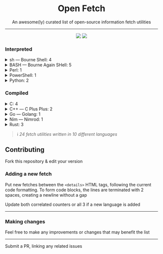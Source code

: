 <div align="center">
<h1>Open Fetch</h1>
An awesome(ly) curated list of open-source information fetch utilities
<hr>
<a href="#"><img src="https://awesome.re/badge.svg"/></a>
<a href="https://discord.gg/TstuWvDzXr">
<img src="https://discordapp.com/api/guilds/913584348937207839/widget.png?style=shield"/></a>
</div>

### Interpreted
<!-- sh -->
<details markdown='1'><summary>sh — Bourne Shell: 4</summary><div align="center">

**NNBnh/bfetch** — system  
`📠 Dynamic fetch displayer that SuperB`  
[<img style="height:200px;" src="https://user-images.githubusercontent.com/43980777/107769286-5a11a980-6d6a-11eb-9d65-ed07bf79a5c0.png"/>](https://github.com/NNBnh/bfetch)  
![](https://img.shields.io/github/stars/NNBnh/bfetch?style=social) &ensp;
![](https://img.shields.io/github/last-commit/NNBnh/bfetch?style=flat-square)  
<sub>Linux &check;</sub>

Software |
---|
<sub>OS, WM, shell, term, font</sub> |

---
**6gk/fet.sh** — system    
`🐢 a fetch written in posix shell without any external commands`  
[<img style="height:250px;" src="https://raw.githubusercontent.com/6gk/fet.sh/master/screenshot.png"/>](https://github.com/6gk/fet.sh)  
![](https://img.shields.io/github/stars/6gk/fet.sh?style=social) &ensp;
![](https://img.shields.io/github/last-commit/6gk/fet.sh?style=flat-square)  
<sub>Linux &check;</sub>

Software | Hardware
---|---
<sub>user, host, OS, shell, WM, uptime, host, kernel, pkgs, term</sub> | <sub>CPU, RAM</sub>

---
**ThatOneCalculator/NerdFetch** — system   
`A POSIX *nix fetch script using Nerdfonts`  
[<img style="height:200px;" src="https://blob.jortage.com/blobs/0/a51/0a511e297d66eee92e7cc729e70ca764da6a7bf53aec23d446f1cfbc7da7d9d799bbff5e2de8394f3397d0bee5c058c4c1192c6ae8f45e8ab3f82cd3cd8cb2c2"/>](https://github.com/ThatOneCalculator/NerdFetch)  
![](https://img.shields.io/github/stars/ThatOneCalculator/NerdFetch?style=social) &ensp;
![](https://img.shields.io/github/last-commit/ThatOneCalculator/NerdFetch?style=flat-square)  
<sub>Linux &check; Mac &check;</sub>

Software | Hardware
---|---
<sub>user, host, OS, kernel, pkgs, uptime</sub> | <sub>RAM</sub>

---
**dylanaraps/pfetch** — system   
`A pretty information fetch tool written in POSIX sh`  
[<img style="height:200px;" src="https://user-images.githubusercontent.com/6799467/65944518-68834d80-e421-11e9-9b14-6ca26a16108a.png"/>](https://github.com/dylanaraps/pfetch)  
![](https://img.shields.io/github/stars/dylanaraps/pfetch?style=social) &ensp;
![](https://img.shields.io/github/last-commit/dylanaraps/pfetch?style=flat-square)  
<sub>Linux &check; BSD &check; Mac &check; WSL &check;</sub>

Software | Hardware
---|---
<sub>user, host, OS, host, kernel, uptime, pkgs</sub> | <sub>RAM</sub>

---
</div></details>
<!-- end sh -->

<!-- BASH -->
<details markdown='1'><summary>BASH — Bourne Again SHell: 5</summary><div align="center">

**cybardev/cutefetch** — system  
`Cute little sysinfo fetch script for use in screenshots`
[<img style="height:200px;" src="https://user-images.githubusercontent.com/50134239/161402429-2561a87a-3a89-42d4-ad7c-cefe4ef62fa2.png"/>](https://github.com/cybardev/cutefetch)  
![](https://img.shields.io/github/stars/cybardev/cutefetch?style=social) &ensp;
![](https://img.shields.io/github/last-commit/cybardev/cutefetch?style=flat-square)  
<sub>Linux &check; Mac &check;</sub>

Software |
---|
host, kernel, term, resolution, wifi |

**dylanaraps/neofetch** — system     
`🖼️ A command-line system information tool written in bash 3.2+`  
[<img style="height:200px;" src="https://camo.githubusercontent.com/857a5a0ccfa464dfcfd195902677aa3cb87a1f430a5f8a49574715c3263b72be/68747470733a2f2f692e696d6775722e636f6d2f6c55726b51424e2e706e67"/>](https://github.com/dylanaraps/neofetch)  
![](https://img.shields.io/github/stars/dylanaraps/neofetch?style=social) &ensp;
![](https://img.shields.io/github/last-commit/dylanaraps/neofetch?style=flat-square)  
<sub>Linux &check; BSD &check; Mac &check; Win &check;</sub>

Software | Hardware
---|---
<sub>user, host, OS, kernel, uptime, packages, shell, resolution, DE/WM, theme, icons, terminal, font</sub> | <sub>mobo, CPU, GPU, RAM</sub>

---
**Mangeshrex/rxfetch** — system    
`A custom system info fetching tool`  
[<img style="height:250px;" src="https://raw.githubusercontent.com/Mangeshrex/rxfetch/main/screenshots/ss.png"/>](https://github.com/Mangeshrex/rxfetch)  
![](https://img.shields.io/github/stars/Mangeshrex/rxfetch?style=social) &ensp;
![](https://img.shields.io/github/last-commit/Mangeshrex/rxfetch?style=flat-square)  
<sub>Linux &check;</sub>

Software | Hardware
---|---
<sub>OS, kernel, packages, shell, init, DE/WM, uptime</sub> | <sub>RAM, disk</sub>

---
**KittyKatt/screenFetch** — system  
`The Bash Screenshot Information Tool`
[<img style="height:200px;" src="https://raw.githubusercontent.com/joaorobertopb/screenfetch/master/img/screenfetch-wsl.png">](https://github.com/KittyKatt/screenFetch)  
![](https://img.shields.io/github/stars/KittyKatt/screenFetch?style=social) &ensp;
![](https://img.shields.io/github/last-commit/KittyKatt/screenFetch?style=flat-square)  
<sub>Linux &check; BSD &check; Mac &check;</sub>

Software | Hardware
---|---
<sub>user, host, OS, kernel, uptime, pkgs, shell</sub> | <sub>CPU, RAM</sub>

---
**wick3dr0se/sysfetch** — system  
`A super tiny system information fetch script`  
[<img style="height:250px;" src="https://raw.githubusercontent.com/wick3dr0se/sysfetch/master/screen.png">](https://github.com/wick3dr0se/sysfetch)  
![](https://img.shields.io/github/stars/wick3dr0se/sysfetch?style=social) &ensp;
![](https://img.shields.io/github/last-commit/wick3dr0se/sysfetch?style=flat-square)  
<sub>Linux &check;</sub>

Software | Hardware
---|---
<sub>user, host, uptime, OS, arch, kernel, term, shell, DE/WM, theme, pkgs</sub> | <sub>CPU, GPU, mobo, disk, RAM</sub>

---
</div></details>
<!-- end BASH -->

<!-- Perl -->
<details markdown='1'><summary>Perl: 1</summary><div align="center">

**anhsirk0/fetch-master-6000** — system  
`Simple Dilbert themed system info-fetching tool`
[<img style="height:200px;" src="https://raw.githubusercontent.com/anhsirk0/fetch-master-6000/master/screenshots/all1.png">](https://github.com/anhsirk0/fetch-master-6000)  
![](https://img.shields.io/github/stars/anhsirk0/fetch-master-6000?style=social) &ensp;
![](https://img.shields.io/github/last-commit/anhsirk0/fetch-master-6000?style=flat-square)  
<sub>Linux &check; Mac &check;</sub>

Software |
---|
<sub>OS, kernel, DE, shell, uptime, pkgs</sub> |

---
</div></details>
<!-- end Perl -->

<!-- PowerShell -->
<details markdown='1'><summary>PowerShell: 1</summary><div align="center">

**kiedtl/winfetch** — system  
`🛠 A command-line system information utility written in PowerShell`  
[<img style="height:250px;" src="https://user-images.githubusercontent.com/46838874/109414247-f75e1600-79d7-11eb-90ea-d28d417b1654.png">](https://github.com/kiedtl/winfetch)  
![](https://img.shields.io/github/stars/kiedtl/winfetch?style=social) &ensp;
![](https://img.shields.io/github/last-commit/kiedtl/winfetch?style=flat-square)  
<sub>Win &check;</sub>

Software | Hardware
---|---
<sub>user, host, OS, kernel, uptime, pkgs, shell, resolution, term</sub> | <sub>CPU, GPU, RAM, disk, battery</sub>

---
</div></details>
<!-- end PowerShell -->

<!-- Python -->
<details markdown='1'><summary>Python: 2</summary><div align="center">

**HorlogeSkynet/archey4** — system  
`💻 Maintained fork of the original Archey (Linux) system tool`  
[<img style="height:200px;" src="https://camo.githubusercontent.com/2ed9dd62bafd5b58e6e034accd4e764c753324d4d7ccf1e385a2fb1834f76d40/68747470733a2f2f626c6f672e73616d75656c2e646f6d61696e732f696d672f626c6f672f7468652d6172636865792d70726f6a6563742d776861742d692d76652d646563696465642d746f2d646f2e706e673f76342e31342e302e30">](https://github.com/HorlogeSkynet/archey4)  
![](https://img.shields.io/github/stars/HorlogeSkynet/archey4?style=social) &ensp;
![](https://img.shields.io/github/last-commit/HorlogeSkynet/archey4?style=flat-square)  
<sub>Linux &check; BSD &check; Mac &check; WSL &check;</sub>

Software | Hardware
---|---
<sub>user, host, OS, kernel, uptime, processes, DE/WM, shell, term, pkgs, IP</sub> | <sub>mobo, loads, temps, CPU, GPU, RAM, disk</sub>

---
**hykilpikonna/hyfetch** — system  
`🖼️ 🏳️‍⚧️ Neofetch with LGBTQ pride flags!`  
[<img style="height:250px;" src="https://user-images.githubusercontent.com/22280294/162614541-af2b4660-f1f7-4287-b978-1aa2266ac70f.png">](https://github.com/hykilpikonna/hyfetch)  
![](https://img.shields.io/github/stars/hykilpikonna/hyfetch?style=social) &ensp;
![](https://img.shields.io/github/last-commit/hykilpikonna/hyfetch?style=flat-square)  
<sub>Linux &check; BSD &check; Mac &check; Win &check;</sub>

Software | Hardware
---|---
<sub>user, host, OS, kernel, uptime, pkgs, shell, resolution, DE/WM, theme, icons, term</sub> | <sub>mobo, CPU, GPU, RAM</sub>

---
</div></details>
<!-- end Python -->

### Compiled
<!-- C -->
<details markdown='1'><summary>C: 4</summary><div align="center">

**13-CF/afetch** — system    
`Simple system info written in C`
[<img style="height:250px;" src="https://raw.githubusercontent.com/13-CF/afetch/master/img/logo.png">](https://github.com/13-CF/afetch)  
![](https://img.shields.io/github/stars/13-CF/afetch?style=social) &ensp;
![](https://img.shields.io/github/last-commit/13-CF/afetch?style=flat-square)  
<sub>Linux &check; BSD &check; Mac &check;</sub>

Software |
---|
<sub>user, OS, kernel, uptime, shell, pkgs</sub> |

---
**alba4k/albafetch** — system  
`Faster neofetch alternative, written in C`
[<img style="height:200px;" src="https://raw.githubusercontent.com/alba4k/albafetch/master/images/albafetch_demo.png">](https://github.com/alba4k/albafetch)  
![](https://img.shields.io/github/stars/alba4k/albafetch?style=social) &ensp;
![](https://img.shields.io/github/last-commit/alba4k/albafetch?style=flat-square)  
<sub>Linux &check; Mac &check;</sub>

Software | Hardware
---|---
<sub>user, host, uptime, OS, arch, kernel, WM, shell, term, pkgs</sub> | <sub>mobo, CPU, GPU, RAM</sub>

---
**Dr-Noob/cpufetch** — cpu  
`Simple yet fancy CPU architecture fetching tool`  
[<img style="height:200px;" src="https://raw.githubusercontent.com/Dr-Noob/cpufetch/master/pictures/epyc.png">](https://github.com/Dr-Noob/cpufetch)  
![](https://img.shields.io/github/stars/Dr-Noob/cpufetch?style=social) &ensp;
![](https://img.shields.io/github/last-commit/Dr-Noob/cpufetch?style=flat-square)  
<sub>Linux &check; BSD &check; Mac &check; Win &check;</sub>

Hardware |
:---:|
<sub>CPU</sub> |

---
**LinusDierheimer/fastfetch** — system   
`Like neofetch, but much faster because written in C`  
[<img style="height:200px;" src="https://raw.githubusercontent.com/LinusDierheimer/fastfetch/master/screenshots/example1.png">](https://github.com/LinusDierheimer/fastfetch)  
![](https://img.shields.io/github/stars/LinusDierheimer/fastfetch?style=social) &ensp;
![](https://img.shields.io/github/last-commit/LinusDierheimer/fastfetch?style=flat-square)  
<sub>Linux &check; BSD &check; Mac &check;</sub>

Software | Hardware
---|---
<sub>user, host, OS, kernel, uptime, pkgs, shell, resolution, DE/WM, theme, icons, font, cursor, term, locale</sub> | <sub>mobo, CPU, GPU, RAM, disk, battery</sub>

---
</div></details>
<!-- end C -->

<!-- C++ -->
<details markdown='1'><summary>C++ — C Plus Plus: 2</summary><div align="center">

**mehedirm6244/sysfex** — system  
`Another system information fetching tool written in C++`  
[<img style="height:200px;" src="https://raw.githubusercontent.com/mehedirm6244/sysfex/main/res/sysf_1.png">](https://github.com/mehedirm6244/sysfex)  
![](https://img.shields.io/github/stars/mehedirm6244/sysfex?style=social) &ensp;
![](https://img.shields.io/github/last-commit/mehedirm6244/sysfex?style=flat-square)  
<sub>Linux &check;</sub>

Software | Hardware
---|---
<sub>host, OS, kernel, DE, pkgs, shell, resolution</sub> | <sub>mobo, RAM, CPU</sub>

---
**keremgokcek/tfetch** — system  
`tfetch is a system fetch tool written with C++`  
[<img style="height:200px;" src="https://user-images.githubusercontent.com/79412062/192159166-1f0f84b7-7c8b-4600-b1f3-09586b15875a.png">](https://github.com/keremgokcek/tfetch)  
![](https://img.shields.io/github/stars/keremgokcek/tfetch?style=social) &ensp;
![](https://img.shields.io/github/last-commit/keremgokcek/tfetch?style=flat-square)  
<sub>Linux &check;</sub>

Software | Hardware
---|---
<sub>OS, kernel, arch, term, uptime, resolution, shell, DE/WM</sub> | <sub>mobo, CPU, RAM</sub>

---
</div></details>
<!-- end C++ -->

<!-- Go -->
<details markdown='1'><summary>Go — Golang: 1</summary><div align="center">

**Rosettea/bunnyfetch** — system   
`🐰 Tiny system info fetch utility`  
[<img style="height:200px;" src="https://camo.githubusercontent.com/0f679ccea96329318a8cdb17965635961bfd00e7132cca2203c3cb02ce2cc16e/68747470733a2f2f736166652e6b617368696d612e6d6f652f6e3735773130307775756b732e706e67">](https://github.com/Rosettea/bunnyfetch)  
![](https://img.shields.io/github/stars/Rosettea/bunnyfetch?style=social) &ensp;
![](https://img.shields.io/github/last-commit/Rosettea/bunnyfetch?style=flat-square)  
<sub>Linux &check; BSD &check; Mac &check;</sub>

Software |
---|
<sub>user, host, OS, kernel, shell, WM</sub> |

---
</div></details>
<!-- end Go>

<!-- Nim -->
<details markdown='1'><summary>Nim — Nimrod: 1</summary><div align="center">

**unxsh/nitch** — system  
`nitch - incredibly fast system fetch written in nim`  
[<img style="height:250px;" src="https://camo.githubusercontent.com/5ed1daff8db121a3532f17e58f61f6e3aae2a194557778bfd42afaa7186ba218/68747470733a2f2f6d656469612e646973636f72646170702e6e65742f6174746163686d656e74732f3935353336323437373133373336323935342f3939373833393030353436303732353834312f323032322d30372d31365f31352d31355f312e706e67">](https://github.com/unxsh/nitch)  
![](https://img.shields.io/github/stars/unxsh/nitch?style=social) &ensp;
![](https://img.shields.io/github/last-commit/unxsh/nitch?style=flat-square)  
<sub>Linux &check;</sub>

Software | Hardware
---|---
<sub>user, host, OS, kernel, uptime, shell, pkgs</sub> | <sub>RAM</sub>

---
</div></details>
<!-- end Nim -->

<!-- Rust -->
<details markdown='1'><summary>Rust: 3</summary><div align="center">

**K4rakara/freshfetch** — system  
`A fresh take on neofetch`  
[<img style="height:200px;" src="https://raw.githubusercontent.com/K4rakara/freshfetch/master/readme/config-1.png">](https://github.com/K4rakara/freshfetch)  
![](https://img.shields.io/github/stars/K4rakara/freshfetch?style=social) &ensp;
![](https://img.shields.io/github/last-commit/K4rakara/freshfetch?style=flat-square)  
<sub>Linux &check;</sub>

Software | Hardware
---|---
<sub>user, host, OS, kernel, uptime, pkgs, shell, resolution, WM</sub> | <sub>CPU, GPU, RAM</sub>

---
**Macchina-CLI/macchina** — system  
`A system information frontend, with an (unhealthy) emphasis on performance`  
[<img style="height:200px;" src="https://raw.githubusercontent.com/Macchina-CLI/macchina/main/assets/preview.png">](https://github.com/Macchina-CLI/macchina)  
![](https://img.shields.io/github/stars/Macchina-CLI/macchina?style=social) &ensp;
![](https://img.shields.io/github/last-commit/Macchina-CLI/macchina?style=flat-square)  
<sub>Linux &check; BSD &check; Mac &check; Win &check;</sub>

Software | Hardware
---|---
<sub>OS, term, shell, resolution, brightness, kernel, pkgs, IP, uptime</sub> | <sub>RAM, battery</sub>

---
**onefetch** — git  
`Git repository summary in your terminal`  

[<img style="height:200px;" src="https://raw.githubusercontent.com/o2sh/onefetch/main/assets/screenshot-1.png">](https://github.com/o2sh/onefetch)  
![](https://img.shields.io/github/stars/o2sh/onefetch?style=social) &ensp;
![](https://img.shields.io/github/last-commit/o2sh/onefetch?style=flat-square)  
 <sub>Linux &check; BSD &check; Mac &check; Win &check;</sub>
 
Features |
---|
user, version, project, created, languages, dependencies, authors, contributors, repo, commits, SLOC, size, license | 
 
 ---
</div></details>
<!-- Rust -->

> :information_source: _24 fetch utilities written in 10 different languages_

## Contributing
Fork this repository & edit your version

### Adding a new fetch
Put new fetches between the `<details>` HTML tags, following the current code formatting. To form code blocks, the lines are terminated with 2 spaces, creating a newline without a gap

Update both correlated counters or all 3 if a new language is added

---
### Making changes
Feel free to make any improvements or changes that may benefit the list

---
Submit a PR, linking any related issues
